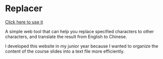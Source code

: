 # Replacer

[Click here to use it](<https://liust97.github.io/replacer/>)

A simple web tool that can help you replace specified characters to other characters, and translate the result from English to Chinese.

I developed this website in my junior year because I wanted to organize the content of the course slides into a text file more efficiently.

